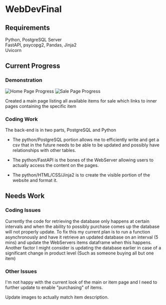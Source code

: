 
# WebDevFinal

## Requirements
Python, PostgreSQL Server \
FastAPI, psycopg2, Pandas, Jinja2  \
Uvicorn

## Current Progress

### Demonstration
![Home Page Progress](https://i.imgur.com/XG34wuT.png)
![Sale Page Progress](https://i.imgur.com/mo4jLwj.png)

Created a main page listing all available items for sale which links to inner pages containing the specific item
### Coding Work
The back-end is in two parts, PostgreSQL and Python

 - The python/PostgreSQL portion allows me to efficiently write and get
   a csv that in the future needs to be able to be updated and possibly
   have relationships with other tables.
   
  - The python/FastAPI is the bones of the WebServer allowing users to
   actually access the content on the pages.
   - The python/HTML/CSS/Jinja2 is to create the visible portion of the website and format it.


## Needs Work
### Coding Issues
Currently the code for retrieving the database only happens at certain intervals and when the ability to possibly purchase comes up the database will not properly update. To fix this my current plan is to run a function asynchronously and have it retrieve an updated database on an interval (5 mins) and update the WebServers items dataframe when this happens. Another factor I might consider is updating the database earlier in case of a significant change in product level (Such as someone buying all but one item)

### Other Issues
I'm not happy with the current look of the main or item page and I need to further update to enable "purchasing" of items.

Update images to actually match item description.


